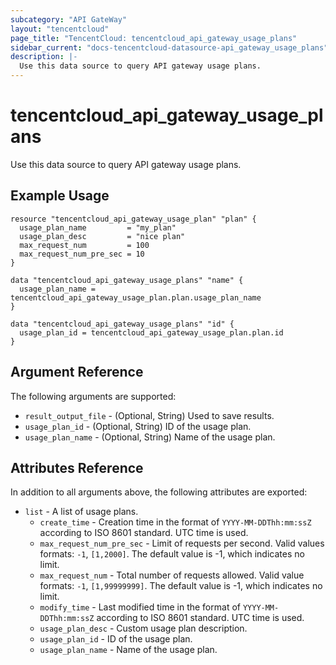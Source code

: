 ```yaml
---
subcategory: "API GateWay"
layout: "tencentcloud"
page_title: "TencentCloud: tencentcloud_api_gateway_usage_plans"
sidebar_current: "docs-tencentcloud-datasource-api_gateway_usage_plans"
description: |-
  Use this data source to query API gateway usage plans.
---
```


# tencentcloud_api_gateway_usage_plans

Use this data source to query API gateway usage plans.

## Example Usage

```hcl
resource "tencentcloud_api_gateway_usage_plan" "plan" {
  usage_plan_name         = "my_plan"
  usage_plan_desc         = "nice plan"
  max_request_num         = 100
  max_request_num_pre_sec = 10
}

data "tencentcloud_api_gateway_usage_plans" "name" {
  usage_plan_name = tencentcloud_api_gateway_usage_plan.plan.usage_plan_name
}

data "tencentcloud_api_gateway_usage_plans" "id" {
  usage_plan_id = tencentcloud_api_gateway_usage_plan.plan.id
}
```

## Argument Reference

The following arguments are supported:

* `result_output_file` - (Optional, String) Used to save results.
* `usage_plan_id` - (Optional, String) ID of the usage plan.
* `usage_plan_name` - (Optional, String) Name of the usage plan.

## Attributes Reference

In addition to all arguments above, the following attributes are exported:

* `list` - A list of usage plans.
  * `create_time` - Creation time in the format of `YYYY-MM-DDThh:mm:ssZ` according to ISO 8601 standard. UTC time is used.
  * `max_request_num_pre_sec` - Limit of requests per second. Valid values formats: `-1`, `[1,2000]`. The default value is -1, which indicates no limit.
  * `max_request_num` - Total number of requests allowed. Valid value formats: `-1`, `[1,99999999]`. The default value is -1, which indicates no limit.
  * `modify_time` - Last modified time in the format of `YYYY-MM-DDThh:mm:ssZ` according to ISO 8601 standard. UTC time is used.
  * `usage_plan_desc` - Custom usage plan description.
  * `usage_plan_id` - ID of the usage plan.
  * `usage_plan_name` - Name of the usage plan.


